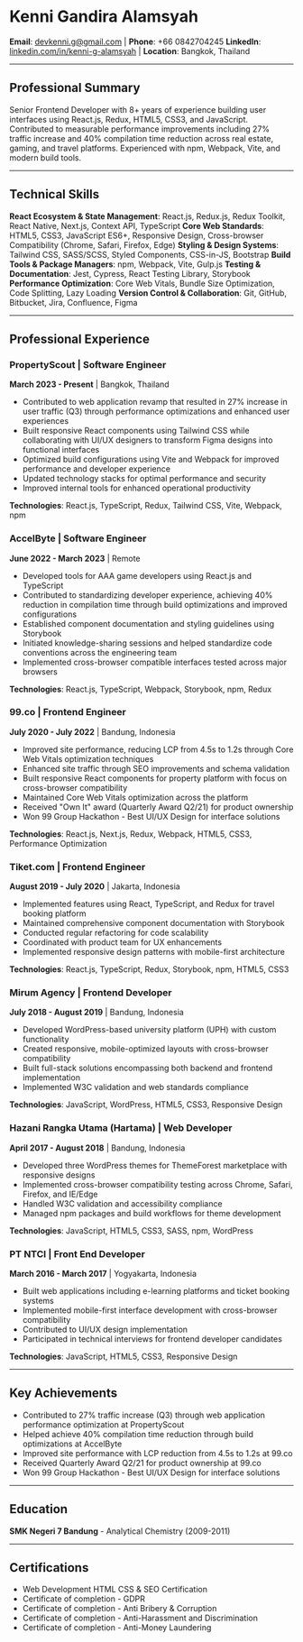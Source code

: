 # Kenni Gandira Alamsyah

**Email**: devkenni.g@gmail.com | **Phone**: +66 0842704245
**LinkedIn**: [linkedin.com/in/kenni-g-alamsyah](https://www.linkedin.com/in/kenni-g-alamsyah) | **Location**: Bangkok, Thailand

---

## Professional Summary

Senior Frontend Developer with 8+ years of experience building user interfaces using React.js, Redux, HTML5, CSS3, and JavaScript. Contributed to measurable performance improvements including 27% traffic increase and 40% compilation time reduction across real estate, gaming, and travel platforms. Experienced with npm, Webpack, Vite, and modern build tools.

---

## Technical Skills

**React Ecosystem & State Management**: React.js, Redux.js, Redux Toolkit, React Native, Next.js, Context API, TypeScript
**Core Web Standards**: HTML5, CSS3, JavaScript ES6+, Responsive Design, Cross-browser Compatibility (Chrome, Safari, Firefox, Edge)
**Styling & Design Systems**: Tailwind CSS, SASS/SCSS, Styled Components, CSS-in-JS, Bootstrap
**Build Tools & Package Managers**: npm, Webpack, Vite, Gulp.js
**Testing & Documentation**: Jest, Cypress, React Testing Library, Storybook
**Performance Optimization**: Core Web Vitals, Bundle Size Optimization, Code Splitting, Lazy Loading
**Version Control & Collaboration**: Git, GitHub, Bitbucket, Jira, Confluence, Figma

---

## Professional Experience

### PropertyScout | Software Engineer
**March 2023 - Present** | Bangkok, Thailand

- Contributed to web application revamp that resulted in 27% increase in user traffic (Q3) through performance optimizations and enhanced user experiences
- Built responsive React components using Tailwind CSS while collaborating with UI/UX designers to transform Figma designs into functional interfaces
- Optimized build configurations using Vite and Webpack for improved performance and developer experience
- Updated technology stacks for optimal performance and security
- Improved internal tools for enhanced operational productivity

**Technologies**: React.js, TypeScript, Redux, Tailwind CSS, Vite, Webpack, npm

### AccelByte | Software Engineer
**June 2022 - March 2023** | Remote

- Developed tools for AAA game developers using React.js and TypeScript
- Contributed to standardizing developer experience, achieving 40% reduction in compilation time through build optimizations and improved configurations
- Established component documentation and styling guidelines using Storybook
- Initiated knowledge-sharing sessions and helped standardize code conventions across the engineering team
- Implemented cross-browser compatible interfaces tested across major browsers

**Technologies**: React.js, TypeScript, Webpack, Storybook, npm, Redux

### 99.co | Frontend Engineer
**July 2020 - July 2022** | Bandung, Indonesia

- Improved site performance, reducing LCP from 4.5s to 1.2s through Core Web Vitals optimization techniques
- Enhanced site traffic through SEO improvements and schema validation
- Built responsive React components for property platform with focus on cross-browser compatibility
- Maintained Core Web Vitals optimization across the platform
- Received "Own It" award (Quarterly Award Q2/21) for product ownership
- Won 99 Group Hackathon - Best UI/UX Design for interface solutions

**Technologies**: React.js, Next.js, Redux, Webpack, HTML5, CSS3, Performance Optimization

### Tiket.com | Frontend Engineer
**August 2019 - July 2020** | Jakarta, Indonesia

- Implemented features using React, TypeScript, and Redux for travel booking platform
- Maintained comprehensive component documentation with Storybook
- Conducted regular refactoring for code scalability
- Coordinated with product team for UX enhancements
- Implemented responsive design patterns with mobile-first architecture

**Technologies**: React.js, TypeScript, Redux, Storybook, npm, HTML5, CSS3

### Mirum Agency | Frontend Developer
**July 2018 - August 2019** | Bandung, Indonesia

- Developed WordPress-based university platform (UPH) with custom functionality
- Created responsive, mobile-optimized layouts with cross-browser compatibility
- Built full-stack solutions encompassing both backend and frontend implementation
- Implemented W3C validation and web standards compliance

**Technologies**: JavaScript, WordPress, HTML5, CSS3, Responsive Design

### Hazani Rangka Utama (Hartama) | Web Developer
**April 2017 - August 2018** | Bandung, Indonesia

- Developed three WordPress themes for ThemeForest marketplace with responsive designs
- Implemented cross-browser compatibility testing across Chrome, Safari, Firefox, and IE/Edge
- Handled W3C validation and accessibility compliance
- Managed npm packages and build workflows for theme development

**Technologies**: JavaScript, HTML5, CSS3, SASS, npm, WordPress

### PT NTCI | Front End Developer
**March 2016 - March 2017** | Yogyakarta, Indonesia

- Built web applications including e-learning platforms and ticket booking systems
- Implemented mobile-first interface development with cross-browser compatibility
- Contributed to UI/UX design implementation
- Participated in technical interviews for frontend developer candidates

**Technologies**: JavaScript, HTML5, CSS3, Responsive Design

---

## Key Achievements

- Contributed to 27% traffic increase (Q3) through web application performance optimization at PropertyScout
- Helped achieve 40% compilation time reduction through build optimizations at AccelByte
- Improved site performance with LCP reduction from 4.5s to 1.2s at 99.co
- Received Quarterly Award Q2/21 for product ownership at 99.co
- Won 99 Group Hackathon - Best UI/UX Design for interface solutions

---

## Education

**SMK Negeri 7 Bandung** - Analytical Chemistry (2009-2011)

---

## Certifications

- Web Development HTML CSS & SEO Certification
- Certificate of completion - GDPR
- Certificate of completion - Anti Bribery & Corruption
- Certificate of completion - Anti-Harassment and Discrimination
- Certificate of completion - Anti-Money Laundering
